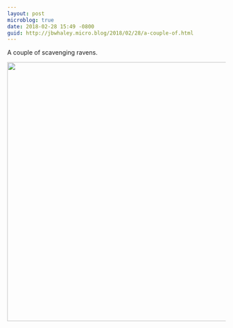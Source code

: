 ```yaml
---
layout: post
microblog: true
date: 2018-02-28 15:49 -0800
guid: http://jbwhaley.micro.blog/2018/02/28/a-couple-of.html
---
```

A couple of scavenging ravens.

<img src="http://www.jarrodwhaley.com/uploads/2018/a3705dfd35.jpg" width="600" height="599" />
